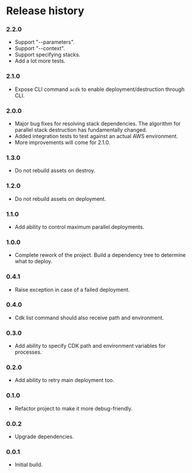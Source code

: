 # Release history

### 2.2.0
* Support "--parameters".
* Support "--context".
* Support specifying stacks.
* Add a lot more tests.

### 2.1.0
* Expose CLI command `acdk` to enable deployment/destruction through CLI.

### 2.0.0
* Major bug fixes for resolving stack dependencies. The algorithm for parallel stack destruction has fundamentally changed.
* Added integration tests to test against an actual AWS environment.
* More improvements will come for 2.1.0.

### 1.3.0
* Do not rebuild assets on destroy.

### 1.2.0
* Do not rebuild assets on deployment.

### 1.1.0
* Add ability to control maximum parallel deployments.

### 1.0.0
* Complete rework of the project. Build a dependency tree to determine what to deploy.

### 0.4.1
* Raise exception in case of a failed deployment.

### 0.4.0
* Cdk list command should also receive path and environment.

### 0.3.0
* Add ability to specify CDK path and environment variables for processes.

### 0.2.0
* Add ability to retry main deployment too.

### 0.1.0
* Refactor project to make it more debug-friendly.

### 0.0.2
* Upgrade dependencies.

### 0.0.1
* Initial build.
